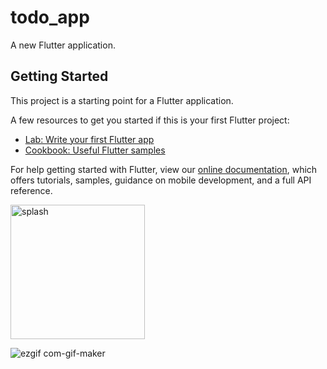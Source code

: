 # todo_app

A new Flutter application.

## Getting Started

This project is a starting point for a Flutter application.

A few resources to get you started if this is your first Flutter project:

- [Lab: Write your first Flutter app](https://flutter.dev/docs/get-started/codelab)
- [Cookbook: Useful Flutter samples](https://flutter.dev/docs/cookbook)

For help getting started with Flutter, view our
[online documentation](https://flutter.dev/docs), which offers tutorials,
samples, guidance on mobile development, and a full API reference.

<img width="215" alt="splash" src="https://user-images.githubusercontent.com/71780758/104105232-8e5afb80-52ce-11eb-856d-ad5cd5d7b1fb.PNG">

![ezgif com-gif-maker](https://user-images.githubusercontent.com/71780758/104089505-8466d780-5291-11eb-9f43-0525374c45c5.gif)

